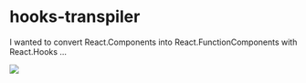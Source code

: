 # hooks-transpiler

I wanted to convert React.Components into React.FunctionComponents with React.Hooks ...

![](https://user-images.githubusercontent.com/30747709/60598702-b04ff580-9d9c-11e9-962c-f20b8795f702.png)
